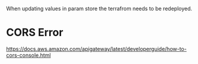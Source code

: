 When updating values in param store the terrafrom needs to be redeployed.

# CORS Error

https://docs.aws.amazon.com/apigateway/latest/developerguide/how-to-cors-console.html
